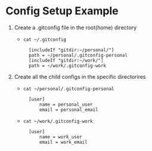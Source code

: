 # Config Setup Example

1. Create a .gitconfig file in the root(home) directory 
    * `cat ~/.gitconfig`
    
            [includeIf "gitdir:~/personal/"]
            path = ~/personal/.gitconfig-personal  
            [includeIf "gitdir:~/work/"]
            path = ~/work/.gitconfig-work

2. Create all the child configs in the specific directorires
    * `cat ~/personal/.gitconfig-personal`

            [user] 
                name = personal_user
                email = personal_email

    * `cat ~/work/.gitconfig-work`

            [user] 
                name = work_user
                email = work_email

